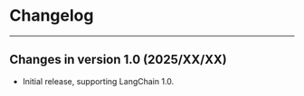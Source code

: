 # Changelog

---

## Changes in version 1.0 (2025/XX/XX)

- Initial release, supporting LangChain 1.0.
